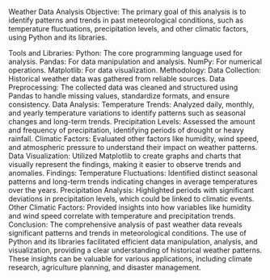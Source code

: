 Weather Data Analysis
Objective:
The primary goal of this analysis is to identify patterns and trends in past meteorological conditions, such as temperature fluctuations, precipitation levels, and other climatic factors, using Python and its libraries.

Tools and Libraries:
Python: The core programming language used for analysis.
Pandas: For data manipulation and analysis.
NumPy: For numerical operations.
Matplotlib: For data visualization.
Methodology:
Data Collection: Historical weather data was gathered from reliable sources.
Data Preprocessing: The collected data was cleaned and structured using Pandas to handle missing values, standardize formats, and ensure consistency.
Data Analysis:
Temperature Trends: Analyzed daily, monthly, and yearly temperature variations to identify patterns such as seasonal changes and long-term trends.
Precipitation Levels: Assessed the amount and frequency of precipitation, identifying periods of drought or heavy rainfall.
Climatic Factors: Evaluated other factors like humidity, wind speed, and atmospheric pressure to understand their impact on weather patterns.
Data Visualization: Utilized Matplotlib to create graphs and charts that visually represent the findings, making it easier to observe trends and anomalies.
Findings:
Temperature Fluctuations: Identified distinct seasonal patterns and long-term trends indicating changes in average temperatures over the years.
Precipitation Analysis: Highlighted periods with significant deviations in precipitation levels, which could be linked to climatic events.
Other Climatic Factors: Provided insights into how variables like humidity and wind speed correlate with temperature and precipitation trends.
Conclusion:
The comprehensive analysis of past weather data reveals significant patterns and trends in meteorological conditions. The use of Python and its libraries facilitated efficient data manipulation, analysis, and visualization, providing a clear understanding of historical weather patterns. These insights can be valuable for various applications, including climate research, agriculture planning, and disaster management.

